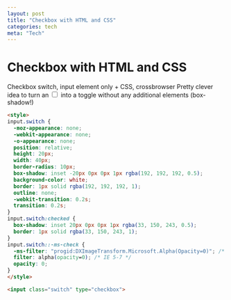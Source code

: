 ```yaml
---
layout: post
title: "Checkbox with HTML and CSS"
categories: tech
meta: "Tech"
---
```


# Checkbox with HTML and CSS


Checkbox switch, input element only + CSS, crossbrowser
Pretty clever idea to turn an <input type="checkbox"> into a toggle without any additional elements (box-shadow!)

```html
<style>
input.switch {
  -moz-appearance: none;
  -webkit-appearance: none;
  -o-appearance: none;
  position: relative;
  height: 20px;
  width: 40px;
  border-radius: 10px;
  box-shadow: inset -20px 0px 0px 1px rgba(192, 192, 192, 0.5);
  background-color: white;
  border: 1px solid rgba(192, 192, 192, 1);
  outline: none;
  -webkit-transition: 0.2s;
  transition: 0.2s;
}
input.switch:checked {
  box-shadow: inset 20px 0px 0px 1px rgba(33, 150, 243, 0.5);
  border: 1px solid rgba(33, 150, 243, 1);
}
input.switch::-ms-check {
  -ms-filter: "progid:DXImageTransform.Microsoft.Alpha(Opacity=0)"; /* IE 8 */
  filter: alpha(opacity=0); /* IE 5-7 */
  opacity: 0;
}
</style>

<input class="switch" type="checkbox">
```